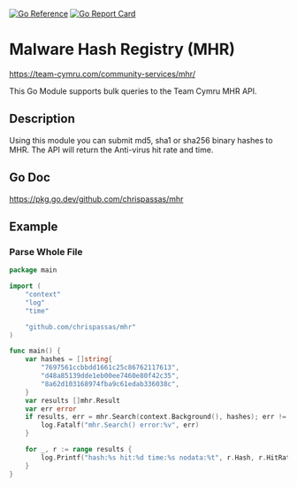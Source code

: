[![Go Reference](https://pkg.go.dev/badge/github.com/chrispassas/mhr.svg)](https://pkg.go.dev/github.com/chrispassas/mhr)
[![Go Report Card](https://goreportcard.com/badge/github.com/chrispassas/mhr)](https://goreportcard.com/report/github.com/chrispassas/mhr)


# Malware Hash Registry (MHR) 
https://team-cymru.com/community-services/mhr/

This Go Module supports bulk queries to the Team Cymru MHR API.

## Description
Using this module you can submit md5, sha1 or sha256 binary hashes to MHR. The API will return the Anti-virus hit rate and time.

## Go Doc
https://pkg.go.dev/github.com/chrispassas/mhr



## Example

### Parse Whole File
```go
package main

import (
	"context"
	"log"
	"time"

	"github.com/chrispassas/mhr"
)

func main() {
	var hashes = []string{
		"7697561ccbbdd1661c25c86762117613",
		"d48a85139dde1eb00ee7460e80f42c35",
		"8a62d103168974fba9c61edab336038c",
	}
	var results []mhr.Result
	var err error
	if results, err = mhr.Search(context.Background(), hashes); err != nil {
		log.Fatalf("mhr.Search() error:%v", err)
	}

	for _, r := range results {
		log.Printf("hash:%s hit:%d time:%s nodata:%t", r.Hash, r.HitRate, r.Timestamp.Format(time.RFC3339), r.NoData)
	}
}

```

